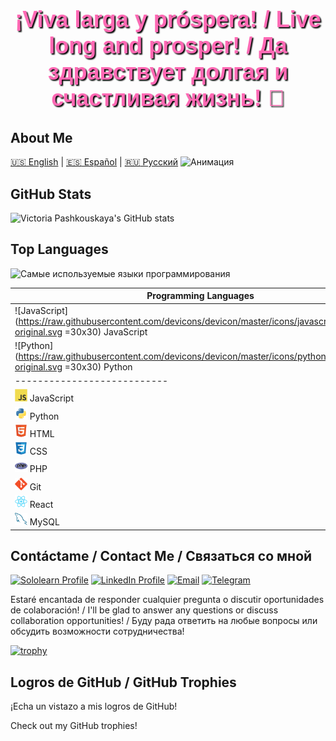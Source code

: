 <!-- Приветствие на трех языках -->
<h1 style="color:#ff69b4; font-family:Arial, sans-serif; text-align:center; font-size:36px; text-shadow: 2px 2px 2px #000000;">¡Viva larga y próspera! / Live long and prosper! / Да здравствует долгая и счастливая жизнь! 🖖</h1>

<!-- Информация о себе -->
## About Me

[:us: English](https://github.com/VictoriaPashkouskaya/VictoriaPashkouskaya/blob/main/About%20me) | [:es: Español](https://github.com/VictoriaPashkouskaya/VictoriaPashkouskaya/blob/main/Sobre%20mi) | [:ru: Русский](https://github.com/VictoriaPashkouskaya/VictoriaPashkouskaya/blob/main/%D0%9E%D0%B1%D0%BE%20%D0%BC%D0%BD%D0%B5)
![Анимация](https://github.com/VictoriaPashkouskaya/VictoriaPashkouskaya/blob/main/ezgif640.gif)


<!-- GitHub Stats -->
## GitHub Stats
![Victoria Pashkouskaya's GitHub stats](https://github-readme-stats.vercel.app/api?username=VictoriaPashkouskaya&show_icons=true&theme=radical&bg_color=000000&text_color=DC143C)

<!-- Top Languages -->
## Top Languages
![Самые используемые языки программирования](https://github-readme-stats.vercel.app/api/top-langs/?username=VictoriaPashkouskaya&layout=compact&bg_color=000000&text_color=DC143C)

| **Programming Languages** | **Graphic Editors** | **Operating Systems** |
|---------------------------|---------------------|-----------------------|
| ![JavaScript](https://raw.githubusercontent.com/devicons/devicon/master/icons/javascript/javascript-original.svg =30x30) JavaScript | ![Photoshop](https://raw.githubusercontent.com/devicons/devicon/master/icons/photoshop/photoshop-line.svg =30x30) Photoshop | ![Windows](https://raw.githubusercontent.com/devicons/devicon/master/icons/windows8/windows8-original.svg =30x30) Windows |
| ![Python](https://raw.githubusercontent.com/devicons/devicon/master/icons/python/python-original.svg =30x30) Python | ![Figma](https://raw.githubusercontent.com/devicons/devicon/master/i| **Programming Languages** | **Graphic Editors** | **Operating Systems** |
|---------------------------|---------------------|-----------------------|
| <img src="https://raw.githubusercontent.com/devicons/devicon/master/icons/javascript/javascript-original.svg" width="20" height="20"> JavaScript | <img src="https://raw.githubusercontent.com/devicons/devicon/master/icons/photoshop/photoshop-line.svg" width="20" height="20"> Photoshop | <img src="https://raw.githubusercontent.com/devicons/devicon/master/icons/windows8/windows8-original.svg" width="20" height="20"> Windows |
| <img src="https://raw.githubusercontent.com/devicons/devicon/master/icons/python/python-original.svg" width="20" height="20"> Python | <img src="https://raw.githubusercontent.com/devicons/devicon/master/icons/figma/figma-original.svg" width="20" height="20"> Figma | <img src="https://raw.githubusercontent.com/devicons/devicon/master/icons/linux/linux-original.svg" width="20" height="20"> Linux |
| <img src="https://raw.githubusercontent.com/devicons/devicon/master/icons/html5/html5-original.svg" width="20" height="20"> HTML | <img src="https://raw.githubusercontent.com/devicons/devicon/master/icons/canva/canva-original.svg" width="20" height="20"> Canva | <img src="https://raw.githubusercontent.com/devicons/devicon/master/icons/apple/apple-original.svg" width="20" height="20"> MacOS |
| <img src="https://raw.githubusercontent.com/devicons/devicon/master/icons/css3/css3-original.svg" width="20" height="20"> CSS |                     |                       |
| <img src="https://raw.githubusercontent.com/devicons/devicon/master/icons/php/php-original.svg" width="20" height="20"> PHP |                     |                       |
| <img src="https://raw.githubusercontent.com/devicons/devicon/master/icons/git/git-original.svg" width="20" height="20"> Git |                     |                       |
| <img src="https://raw.githubusercontent.com/devicons/devicon/master/icons/react/react-original.svg" width="20" height="20"> React |                     |                       |
| <img src="https://raw.githubusercontent.com/devicons/devicon/master/icons/mysql/mysql-original.svg" width="20" height="20"> MySQL |                     |                       |

<!-- Contáctame / Contact Me / Связаться со мной -->
## Contáctame / Contact Me / Связаться со мной
[![Sololearn Profile](https://img.shields.io/badge/Sololearn-Profile-green?style=for-the-badge&logo=sololearn)](https://www.sololearn.com/es/profile/31722118)
[![LinkedIn Profile](https://img.shields.io/badge/LinkedIn-Profile-blue?style=for-the-badge&logo=linkedin)](https://www.linkedin.com/in/victoria-pashkouskaya-4ab140280)
[![Email](https://img.shields.io/badge/Email-vika.pashkowskaia%40ukr.net-red?style=for-the-badge&logo=gmail)](mailto:vika.pashkowskaia@ukr.net)
[![Telegram](https://img.shields.io/badge/Telegram-Contact-blue?style=for-the-badge&logo=telegram)](https://t.me/your_telegram_username)

Estaré encantada de responder cualquier pregunta o discutir oportunidades de colaboración! / I'll be glad to answer any questions or discuss collaboration opportunities! / Буду рада ответить на любые вопросы или обсудить возможности сотрудничества!

[![trophy](https://github-profile-trophy.vercel.app/?username=VictoriaPashkouskaya)](https://github.com/ryo-ma/github-profile-trophy)


## Logros de GitHub / GitHub Trophies

¡Echa un vistazo a mis logros de GitHub!

Check out my GitHub trophies!

